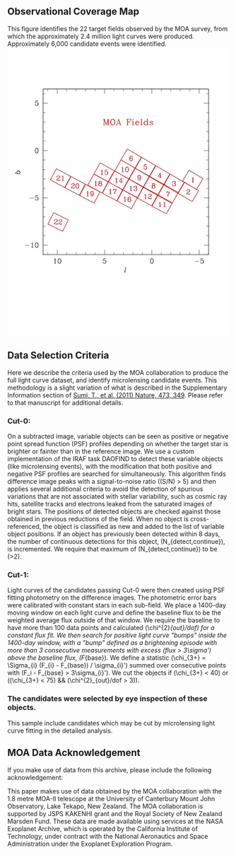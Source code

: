 ## Observational Coverage Map

This figure identifies the 22 target fields observed by the MOA survey, from which the approximately 2.4 million light curves were produced. Approximately 6,000 candidate events were identified.
![moa_fields](images/moa_fields.jpg "moa_fields")

## Data Selection Criteria
Here we describe the criteria used by the MOA collaboration to produce the full light curve dataset, and identify microlensing candidate events. This methodology is a slight variation of what is described in the Supplementary Information section of [Sumi, T., et al. (2011) Nature, 473, 349](https://ui.adsabs.harvard.edu/#abs/2011Natur.473..349S/abstract). Please refer to that manuscript for additional details.

### Cut-0:
On a subtracted image, variable objects can be seen as positive or negative point spread function (PSF) profiles depending on whether the target star is brighter or fainter than in the reference image. We use a custom implementation of the IRAF task DAOFIND to detect these variable objects (like microlensing events), with the modification that both positive and negative PSF profiles are searched for simultaneously. This algorithm finds difference image peaks with a signal-to-noise ratio \((S/N) > 5\) and then applies several additional criteria to avoid the detection of spurious variations that are not associated with stellar variability, such as cosmic ray hits, satellite tracks and electrons leaked from the saturated images of bright stars. The positions of detected objects are checked against those obtained in previous reductions of the field. When no object is cross-referenced, the object is classified as new and added to the list of variable object positions. If an object has previously been detected within 8 days, the number of continuous detections for this object, \(N_{detect,continue}\), is incremented. We require that maximum of \(N_{detect,continue}\) to be \(>2\).

### Cut-1:
Light curves of the candidates passing Cut-0 were then created using PSF fitting photometry on the difference images. The photometric error bars were calibrated with constant stars in each sub-field. We place a 1400-day moving window on each light curve and define the baseline flux to be the weighted average flux outside of that window. We require the baseline to have more than 100 data points and calculated \(\chi^{2}_{out}/dof\) for a constant flux fit. We then search for positive light curve "bumps" inside the 1400-day window, with a "bump" defined as a brightening episode with more than 3 consecutive measurements with excess \(flux > 3\sigma'\) above the baseline flux, \(F_{base}\). We define a statistic \(\chi_{3+} = \Sigma_{i} (F_{i} - F_{base}) / \sigma_{i}'\) summed over consecutive points with \(F_i - F_{base} > 3\sigma_{i}'\). We cut the objects if \(\chi_{3+} < 40\) or (\(\chi_{3+} < 75\) && \(\chi^{2}_{out}/dof > 3\)).

### The candidates were selected by eye inspection of these objects.
This sample include candidates which may be cut by microlensing light curve fitting in the detailed analysis.

## MOA Data Acknowledgement
If you make use of data from this archive, please include the following acknowledgement:

This paper makes use of data obtained by the MOA collaboration with the 1.8 metre MOA-II telescope at the University of Canterbury Mount John Observatory, Lake Tekapo, New Zealand. The MOA collaboration is supported by JSPS KAKENHI grant and the Royal Society of New Zealand Marsden Fund. These data are made available using services at the NASA Exoplanet Archive, which is operated by the California Institute of Technology, under contract with the National Aeronautics and Space Administration under the Exoplanet Exploration Program.

